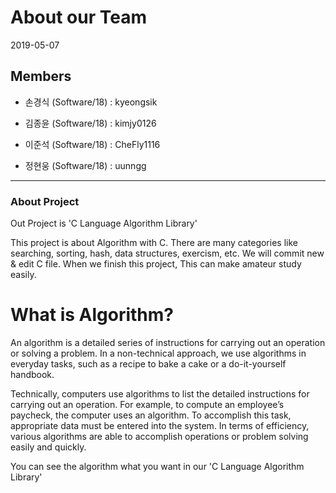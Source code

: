 # About our Team

 

2019-05-07

 

## Members

 

+ 손경식 (Software/18) : kyeongsik

+ 김종윤 (Software/18) : kimjy0126

+ 이준석 (Software/18) : CheFly1116

+ 정현웅 (Software/18) : uunngg

 

***

 

### About Project

 
Out Project is 'C Language Algorithm Library'


 This project is about Algorithm with C. There are many categories like searching, sorting, hash, data structures, exercism, etc. We will commit new & edit C file. When we finish this project, This can make amateur study easily.


# What is Algorithm?
An algorithm is a detailed series of instructions for carrying out an operation or solving a problem. In a non-technical approach, we use algorithms in everyday tasks, such as a recipe to bake a cake or a do-it-yourself handbook.

Technically, computers use algorithms to list the detailed instructions for carrying out an operation. For example, to compute an employee’s paycheck, the computer uses an algorithm. To accomplish this task, appropriate data must be entered into the system. In terms of efficiency, various algorithms are able to accomplish operations or problem solving easily and quickly.


You can see the algorithm what you want in our 'C Language Algorithm Library'
